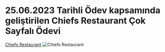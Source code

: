 # 25.06.2023 Tarihli Ödev kapsamında geliştirilen Chiefs Restaurant Çok Sayfalı Ödevi
[Chiefs Restaurant](https://www.youtube.com/watch?v=3zbtWSpsFV4)
![Chiefs Restaurant](./Video/chiefsRestaurant.gif)